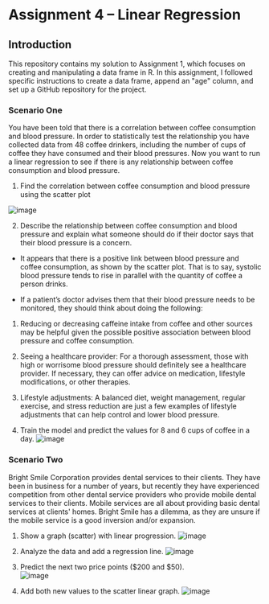 # Assignment 4 – Linear Regression

## Introduction
This repository contains my solution to Assignment 1, which focuses on creating and manipulating a data frame in R. In this assignment, I followed specific instructions to create a data frame, append an "age" column, and set up a GitHub repository for the project.

### Scenario One
You have been told that there is a correlation between coffee consumption and blood pressure. In order to statistically test the relationship you have collected data from 48 coffee drinkers, including the number of cups of coffee they have consumed and their blood pressures. Now you want to run a linear regression to see if there is any relationship between coffee consumption and blood pressure.


1. Find the correlation between coffee consumption and blood pressure using the scatter plot

![image](https://github.com/Nachiketpasrija/Assignment4/assets/148599951/433bba7b-5efb-411d-b7ec-86abca620e26)


2. Describe the relationship between coffee consumption and blood pressure and explain what someone should do if their doctor says that their blood pressure is a concern.

- It appears that there is a positive link between blood pressure and coffee consumption, as shown by the scatter plot. That is to say, systolic blood pressure tends to rise in parallel with the quantity of coffee a person drinks.

- If a patient’s doctor advises them that their blood pressure needs to be monitored, they should think about doing the following:

1. Reducing or decreasing caffeine intake from coffee and other sources may be helpful given the possible positive association between blood pressure and coffee consumption.
2. Seeing a healthcare provider: For a thorough assessment, those with high or worrisome blood pressure should definitely see a healthcare provider. If necessary, they can offer advice on medication, lifestyle modifications, or other therapies.
3. Lifestyle adjustments: A balanced diet, weight management, regular exercise, and stress reduction are just a few examples of lifestyle adjustments that can help control and lower blood pressure.


3. Train the model and predict the values for 8 and 6 cups of coffee in a day.
![image](https://github.com/Nachiketpasrija/Assignment4/assets/148599951/b512fa9a-a2f5-4e8e-b4c9-614c06397458)

### Scenario Two
Bright Smile Corporation provides dental services to their clients. They have been in business for a number of years, but recently they have experienced competition from other dental service providers who provide mobile dental services to their clients. Mobile services are all about providing basic dental services at clients' homes. Bright Smile has a dilemma, as they are unsure if the mobile service is a good inversion and/or expansion.

1. Show a graph (scatter) with linear progression.
![image](https://github.com/Nachiketpasrija/Assignment4/assets/148599951/2e668b00-9e86-4e65-9d0e-eea273a46dcb)


2. Analyze the data and add a regression line.
![image](https://github.com/Nachiketpasrija/Assignment4/assets/148599951/567d522c-a75e-498c-a362-f86d262c0d4d)


3. Predict the next two price points ($200 and $50).   <br>
![image](https://github.com/Nachiketpasrija/Assignment4/assets/148599951/068038b9-e1d5-4746-a071-cd453e31cccd)


4. Add both new values to the scatter linear graph. 
![image](https://github.com/Nachiketpasrija/Assignment4/assets/148599951/86c38432-497d-4f7f-a2db-c2f4713b549c)
